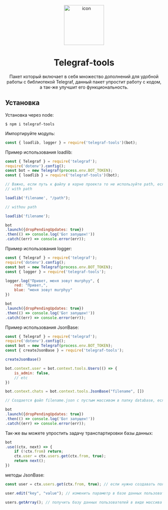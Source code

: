 <div align="center">

  <p>
    <img src="https://cdn-icons-png.flaticon.com/512/9898/9898172.png" alt="icon" width="128" height="128">
  </p>

  <h1>Telegraf-tools</h1>

  <p>Пакет который включает в себя множество дополнений для удобной работы с библиотекой Telegraf, данный пакет упростит работу с кодом, а так-же улучшит его функциональность.</p>
</div>


## Установка

Установка через node:

```shell
$ npm i telegraf-tools
```

Импортируйте модуль:

```js
const { loadlib, logger } = require('telegraf-tools')(bot);
```

Пример использования loadlib:

```js
const { Telegraf } = require('telegraf');
require('dotenv').config();
const bot = new Telegraf(process.env.BOT_TOKEN);
const { loadlib } = require('telegraf-tools')(bot);

// Важно, если путь к файлу в корне проекта то не используйте path, если он находится в какой либо папке "/path/path"
// with path

loadlib('filename', "/path");

// withou path

loadlib('filename');

bot
.launch({dropPendingUpdates: true})
.then(() => console.log('Бот запущен!'))
.catch((err) => console.error(err));
```

Пример использования logger:

```js
const { Telegraf } = require('telegraf');
require('dotenv').config();
const bot = new Telegraf(process.env.BOT_TOKEN);
const { logger } = require('telegraf-tools');

logger.log("Привет, меня зовут murphyy", {
    red: "Привет,",
    blue: "меня зовут murphyy"
})

bot
.launch({dropPendingUpdates: true})
.then(() => console.log('Бот запущен!'))
.catch((err) => console.error(err));
```

Пример использования JsonBase:

```js
const { Telegraf } = require('telegraf');
require('dotenv').config();
const bot = new Telegraf(process.env.BOT_TOKEN);
const { createJsonBase } = require('telegraf-tools');

createJsonBase()

bot.context.user = bot.context.tools.Users(() => {
    is_admin: false,
    // etc
})

bot.context.chats = bot.context.tools.JsonBase("filename", [])

// Создается файл filename.json с пустым массивом в папку database, если ее нету создает собственоручно

bot
.launch({dropPendingUpdates: true})
.then(() => console.log('Бот запущен!'))
.catch((err) => console.error(err));
```

Так-же вы можете упростить задачу транспартировки базы данных:

```js
bot
.use((ctx, next) => {
    if (!ctx.from) return;
    ctx.user = ctx.users.get(ctx.from, true);
    return next();
})
```

методы JsonBase:

```js
const user = ctx.users.get(ctx.from, true); // если нужно создавать пользователя true, если нет ничего не пишем

user.edit("key", "value"); // изменить параметр в базе данных пользователя

users.getArray(); // получить базу данных пользователей в виде массива
```
